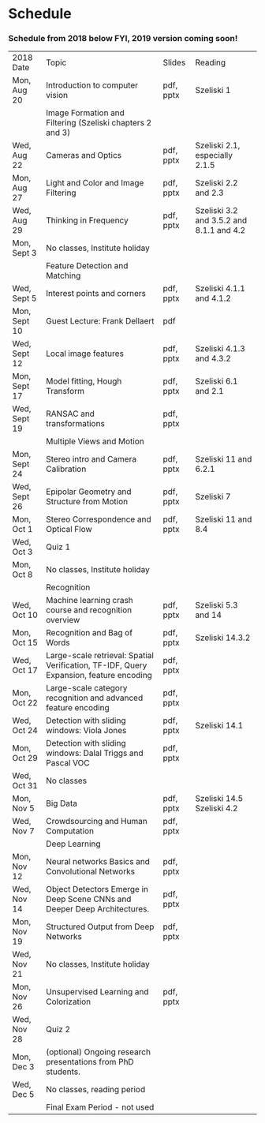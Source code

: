 # Schedule

### Schedule from 2018 below FYI, 2019 version coming soon!

|              |                                                                                        |           |                                          | 
|--------------|----------------------------------------------------------------------------------------|-----------|------------------------------------------| 
| 2018 Date    | Topic                                                                                  | Slides    | Reading                                  | 
| Mon, Aug 20  | Introduction to computer vision                                                        | pdf, pptx | Szeliski 1                               | 
|              | Image Formation and Filtering (Szeliski chapters 2 and 3)                              |           |                                          | 
| Wed, Aug 22  | Cameras and Optics                                                                     | pdf, pptx | Szeliski 2.1, especially 2.1.5           | 
| Mon, Aug 27  | Light and Color and Image Filtering                                                    | pdf, pptx | Szeliski 2.2 and 2.3                     | 
| Wed, Aug 29  | Thinking in Frequency                                                                  | pdf, pptx | Szeliski 3.2 and 3.5.2 and 8.1.1 and 4.2 | 
| Mon, Sept 3  | No classes, Institute holiday                                                          |           |                                          | 
|              | Feature Detection and Matching                                                         |           |                                          | 
| Wed, Sept 5  | Interest points and corners                                                            | pdf, pptx | Szeliski 4.1.1 and 4.1.2                 | 
| Mon, Sept 10 | Guest Lecture: Frank Dellaert                                                          | pdf       |                                          | 
| Wed, Sept 12 | Local image features                                                                   | pdf, pptx | Szeliski 4.1.3 and 4.3.2                 | 
| Mon, Sept 17 | Model fitting, Hough Transform                                                         | pdf, pptx | Szeliski 6.1 and 2.1                     | 
| Wed, Sept 19 | RANSAC and transformations                                                             | pdf, pptx |                                          | 
|              | Multiple Views and Motion                                                              |           |                                          | 
| Mon, Sept 24 | Stereo intro and Camera Calibration                                                    | pdf, pptx | Szeliski 11 and 6.2.1                    | 
| Wed, Sept 26 | Epipolar Geometry and Structure from Motion                                            | pdf, pptx | Szeliski 7                               | 
| Mon, Oct 1   | Stereo Correspondence and Optical Flow                                                 | pdf, pptx | Szeliski 11 and 8.4                      | 
| Wed, Oct 3   | Quiz 1                                                                                 |           |                                          | 
| Mon, Oct 8   | No classes, Institute holiday                                                          |           |                                          | 
|              | Recognition                                                                            |           |                                          | 
| Wed, Oct 10  | Machine learning crash course and recognition overview                                 | pdf, pptx | Szeliski 5.3 and 14                      | 
| Mon, Oct 15  | Recognition and Bag of Words                                                           | pdf, pptx | Szeliski 14.3.2                          | 
| Wed, Oct 17  | Large-scale retrieval: Spatial Verification, TF-IDF, Query Expansion, feature encoding | pdf, pptx |                                          | 
| Mon, Oct 22  | Large-scale category recognition and advanced feature encoding                         | pdf, pptx |                                          | 
| Wed, Oct 24  | Detection with sliding windows: Viola Jones                                            | pdf, pptx | Szeliski 14.1                            | 
| Mon, Oct 29  | Detection with sliding windows: Dalal Triggs and Pascal VOC                            | pdf, pptx |                                          | 
| Wed, Oct 31  | No classes                                                                             |           |                                          | 
| Mon, Nov 5   | Big Data                                                                               | pdf, pptx | Szeliski 14.5 Szeliski 4.2               | 
| Wed, Nov 7   | Crowdsourcing and Human Computation                                                    | pdf, pptx |                                          | 
|              | Deep Learning                                                                          |           |                                          | 
| Mon, Nov 12  | Neural networks Basics and Convolutional Networks                                      | pdf, pptx |                                          | 
| Wed, Nov 14  | Object Detectors Emerge in Deep Scene CNNs and Deeper Deep Architectures.              | pdf, pptx |                                          | 
| Mon, Nov 19  | Structured Output from Deep Networks                                                   | pdf, pptx |                                          | 
| Wed, Nov 21  | No classes, Institute holiday                                                          |           |                                          | 
| Mon, Nov 26  | Unsupervised Learning and Colorization                                                 | pdf, pptx |                                          | 
| Wed, Nov 28  | Quiz 2                                                                                 |           |                                          | 
| Mon, Dec 3   | (optional) Ongoing research presentations from PhD students.                           |           |                                          | 
| Wed, Dec 5   | No classes, reading period                                                             |           |                                          | 
|              | Final Exam Period - not used                                                           |           |                                          | 
